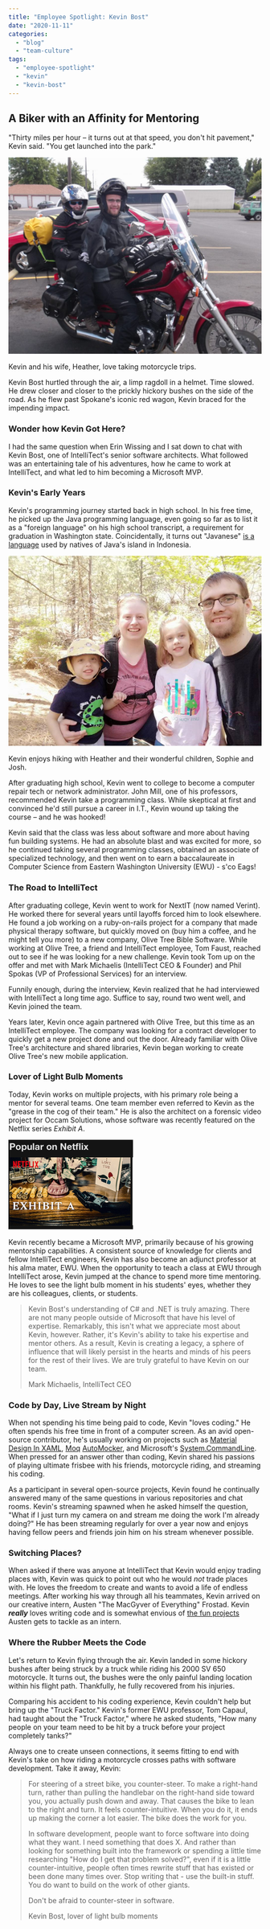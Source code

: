 ```yaml
---
title: "Employee Spotlight: Kevin Bost"
date: "2020-11-11"
categories: 
  - "blog"
  - "team-culture"
tags: 
  - "employee-spotlight"
  - "kevin"
  - "kevin-bost"
---
```


## A Biker with an Affinity for Mentoring

"Thirty miles per hour – it turns out at that speed, you don't hit pavement," Kevin said. "You get launched into the park."

![Kevin on a motorcycle with his wife](images/Kevin-motorcycle-1-1024x794.jpg)

Kevin and his wife, Heather, love taking motorcycle trips.

Kevin Bost hurtled through the air, a limp ragdoll in a helmet. Time slowed. He drew closer and closer to the prickly hickory bushes on the side of the road. As he flew past Spokane's iconic red wagon, Kevin braced for the impending impact.

### Wonder how Kevin Got Here?

I had the same question when Erin Wissing and I sat down to chat with Kevin Bost, one of IntelliTect's senior software architects. What followed was an entertaining tale of his adventures, how he came to work at IntelliTect, and what led to him becoming a Microsoft MVP.

### Kevin's Early Years

Kevin's programming journey started back in high school. In his free time, he picked up the Java programming language, even going so far as to list it as a "foreign language" on his high school transcript, a requirement for graduation in Washington state. Coincidentally, it turns out "Javanese" [is a](https://en.wikipedia.org/wiki/Javanese_language) [language](https://en.wikipedia.org/wiki/Javanese_language) used by natives of Java's island in Indonesia.

![](images/Kevins-family.png)

Kevin enjoys hiking with Heather and their wonderful children, Sophie and Josh.

After graduating high school, Kevin went to college to become a computer repair tech or network administrator. John Mill, one of his professors, recommended Kevin take a programming class. While skeptical at first and convinced he'd still pursue a career in I.T., Kevin wound up taking the course – and he was hooked!

Kevin said that the class was less about software and more about having fun building systems. He had an absolute blast and was excited for more, so he continued taking several programming classes, obtained an associate of specialized technology, and then went on to earn a baccalaureate in Computer Science from Eastern Washington University (EWU) - s'co Eags!

### The Road to IntelliTect

After graduating college, Kevin went to work for NextIT (now named Verint). He worked there for several years until layoffs forced him to look elsewhere. He found a job working on a ruby-on-rails project for a company that made physical therapy software, but quickly moved on (buy him a coffee, and he might tell you more) to a new company, Olive Tree Bible Software. While working at Olive Tree, a friend and IntelliTect employee, Tom Faust, reached out to see if he was looking for a new challenge. Kevin took Tom up on the offer and met with Mark Michaelis (IntelliTect CEO & Founder) and Phil Spokas (VP of Professional Services) for an interview.

Funnily enough, during the interview, Kevin realized that he had interviewed with IntelliTect a long time ago. Suffice to say, round two went well, and Kevin joined the team.

Years later, Kevin once again partnered with Olive Tree, but this time as an IntelliTect employee. The company was looking for a contract developer to quickly get a new project done and out the door. Already familiar with Olive Tree's architecture and shared libraries, Kevin began working to create Olive Tree's new mobile application.  

### Lover of Light Bulb Moments

Today, Kevin works on multiple projects, with his primary role being a mentor for several teams. One team member even referred to Kevin as the "grease in the cog of their team." He is also the architect on a forensic video project for Occam Solutions, whose software was recently featured on the Netflix series _Exhibit A_.

![Netflix Exhibit A graphic](images/Netflix-client.png)

Kevin recently became a Microsoft MVP, primarily because of his growing mentorship capabilities. A consistent source of knowledge for clients and fellow IntelliTect engineers, Kevin has also become an adjunct professor at his alma mater, EWU. When the opportunity to teach a class at EWU through IntelliTect arose, Kevin jumped at the chance to spend more time mentoring. He loves to see the light bulb moment in his students' eyes, whether they are his colleagues, clients, or students.

> Kevin Bost's understanding of C# and .NET is truly amazing. There are not many people outside of Microsoft that have his level of expertise. Remarkably, this isn't what we appreciate most about Kevin, however. Rather, it's Kevin's ability to take his expertise and mentor others. As a result, Kevin is creating a legacy, a sphere of influence that will likely persist in the hearts and minds of his peers for the rest of their lives. We are truly grateful to have Kevin on our team.
> 
> Mark Michaelis, IntelliTect CEO

### Code by Day, Live Stream by Night

When not spending his time being paid to code, Kevin "loves coding." He often spends his free time in front of a computer screen. As an avid open-source contributor, he's usually working on projects such as [Material Design In XAML](http://materialdesigninxaml.net/), [Moq](https://github.com/moq/Moq.AutoMocker) [AutoMocker](https://github.com/moq/Moq.AutoMocker), and Microsoft's [System.CommandLine](https://github.com/dotnet/command-line-api). When pressed for an answer other than coding, Kevin shared his passions of playing ultimate frisbee with his friends, motorcycle riding, and streaming his coding.

As a participant in several open-source projects, Kevin found he continually answered many of the same questions in various repositories and chat rooms. Kevin's streaming spawned when he asked himself the question, "What if I just turn my camera on and stream me doing the work I'm already doing?" He has been streaming regularly for over a year now and enjoys having fellow peers and friends join him on his stream whenever possible.

### Switching Places?

When asked if there was anyone at IntelliTect that Kevin would enjoy trading places with, Kevin was quick to point out who he would _not_ trade places with. He loves the freedom to create and wants to avoid a life of endless meetings. After working his way through all his teammates, Kevin arrived on our creative intern, Austen "The MacGyver of Everything" Frostad. Kevin **_really_** loves writing code and is somewhat envious of [the fun projects](https://intellitect.com/delivery-drone/) Austen gets to tackle as an intern.

### Where the Rubber Meets the Code

Let's return to Kevin flying through the air. Kevin landed in some hickory bushes after being struck by a truck while riding his 2000 SV 650 motorcycle. It turns out, the bushes were the only painful landing location within his flight path. Thankfully, he fully recovered from his injuries.

Comparing his accident to his coding experience, Kevin couldn't help but bring up the "Truck Factor." Kevin's former EWU professor, Tom Capaul, had taught about the "Truck Factor," where he asked students, "How many people on your team need to be hit by a truck before your project completely tanks?"

Always one to create unseen connections, it seems fitting to end with Kevin's take on how riding a motorcycle crosses paths with software development. Take it away, Kevin:

> For steering of a street bike, you counter-steer. To make a right-hand turn, rather than pulling the handlebar on the right-hand side toward you, you actually push down and away. That causes the bike to lean to the right and turn. It feels counter-intuitive. When you do it, it ends up making the corner a lot easier. The bike does the work for you.
> 
> In software development, people want to force software into doing what they want. I need something that does X. And rather than looking for something built into the framework or spending a little time researching "How do I get that problem solved?", even if it is a little counter-intuitive, people often times rewrite stuff that has existed or been done many times over. Stop writing that - use the built-in stuff. You do want to build on the work of other giants.
> 
> Don't be afraid to counter-steer in software.
> 
> Kevin Bost, lover of light bulb moments
